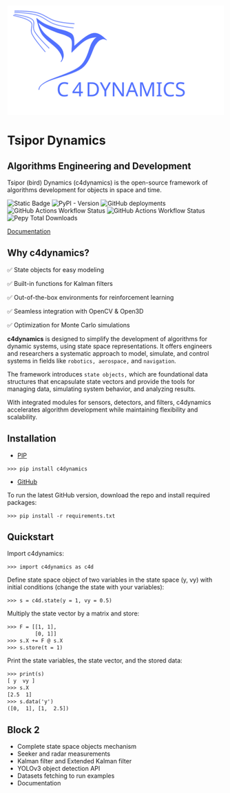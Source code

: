 <div align="center">
  <img src="https://github.com/C4dynamics/C4dynamics/blob/main/docs/source/_icon/c4dlogotext.svg">
</div>



# Tsipor Dynamics

## Algorithms Engineering and Development



Tsipor (bird) Dynamics (c4dynamics) is the open-source framework of algorithms development for objects in space and time.




![Static Badge](https://img.shields.io/badge/python-%20?style=for-the-badge&logo=python&color=white)
![PyPI - Version](https://img.shields.io/pypi/v/c4dynamics?style=for-the-badge&color=orange&link=https%3A%2F%2Fpypi.org%2Fproject%2Fc4dynamics%2F)
![GitHub deployments](https://img.shields.io/github/deployments/C4dynamics/C4dynamics/github-pages%20?style=for-the-badge&label=docs)
![GitHub Actions Workflow Status](https://img.shields.io/github/actions/workflow/status/c4dynamics/c4dynamics/run-tests.yml?style=for-the-badge&label=tests&link=https%3A%2F%2Fgithub.com%2FC4dynamics%2FC4dynamics%2Fblob%2Fmain%2F.github%2Fworkflows%2Frun-tests.yml)
![GitHub Actions Workflow Status](https://img.shields.io/github/actions/workflow/status/C4dynamics/C4dynamics/paper.yml?style=for-the-badge&label=Paper)
![Pepy Total Downloads](https://img.shields.io/pepy/dt/c4dynamics?style=for-the-badge&color=blue%20&link=https%3A%2F%2Fpepy.tech%2Fprojects%2Fc4dynamics%3FtimeRange%3DthreeMonths%26category%3Dversion%26includeCIDownloads%3Dtrue%26granularity%3Ddaily%26viewType%3Dline%26versions%3D2.0.3%252C2.0.1%252C2.0.0)




[Documentation](https://c4dynamics.github.io/C4dynamics/)


## Why c4dynamics?

✅ State objects for easy modeling

✅ Built-in functions for Kalman filters

✅ Out-of-the-box environments for reinforcement learning 

✅ Seamless integration with OpenCV & Open3D 

✅ Optimization for Monte Carlo simulations




**c4dynamics** is designed to 
simplify the development of algorithms for dynamic systems, 
using state space representations. 
It offers engineers and researchers a systematic approach to model, 
simulate, and control systems in fields like 
``robotics, aerospace,`` and ``navigation``.

The framework introduces ``state objects,`` which are foundational 
data structures that encapsulate state vectors and provide 
the tools for managing data, simulating system behavior, 
and analyzing results. 

With integrated modules for sensors, 
detectors, and filters, 
c4dynamics accelerates algorithm development 
while maintaining flexibility and scalability.




## Installation 


* [PIP](https://pypi.org/project/c4dynamics/)

```
>>> pip install c4dynamics
```



* [GitHub](https://github.com/C4dynamics/C4dynamics)  

To run the latest GitHub version, download the repo and install required packages:

```
>>> pip install -r requirements.txt
```

 
 
 

## Quickstart

Import c4dynamics:
```
>>> import c4dynamics as c4d
```

Define state space object of two variables in the state space (y, vy) with initial conditions (change the state with your variables): 
```
>>> s = c4d.state(y = 1, vy = 0.5)
``` 

Multiply the state vector by a matrix and store:  
```
>>> F = [[1, 1],                      
         [0, 1]]              
>>> s.X += F @ s.X                     
>>> s.store(t = 1)                    
```

Print the state variables, the state vector, and the stored data:  
```
>>> print(s)  
[ y  vy ]
>>> s.X 
[2.5  1]
>>> s.data('y') 
([0,  1], [1,  2.5])
```


## Block 2

- Complete state space objects mechanism
- Seeker and radar measurements
- Kalman filter and Extended Kalman filter
- YOLOv3 object detection API 
- Datasets fetching to run examples
- Documentation

